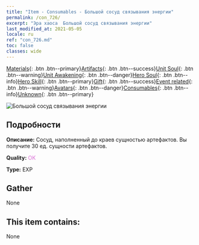 ```yaml
---
title: "Item - Consumables - Большой сосуд связывания энергии"
permalink: /con_726/
excerpt: "Эра хаоса  Большой сосуд связывания энергии"
last_modified_at: 2021-05-05
locale: ru
ref: "con_726.md"
toc: false
classes: wide
---
```

 [Materials](/ItemsRU/){: .btn .btn--primary}[Artifacts](/ItemsRU/Artifacts/){: .btn .btn--success}[Unit Soul](/ItemsRU/UnitSoul/){: .btn .btn--warning}[Unit Awakening](/ItemsRU/UnitAwakening/){: .btn .btn--danger}[Hero Soul](/ItemsRU/HeroSoul/){: .btn .btn--info}[Hero Skill](/ItemsRU/HeroSkill/){: .btn .btn--primary}[Gift](/ItemsRU/Gift/){: .btn .btn--success}[Event related](/ItemsRU/Events/){: .btn .btn--warning}[Avatars](/ItemsRU/Avatars/){: .btn .btn--danger}[Consumables](/ItemsRU/Consumables/){: .btn .btn--info}[Unknown](/ItemsRU/Unknown/){: .btn .btn--primary}

 ![Большой сосуд связывания энергии](/images/t/i_522.png)

## Подробности
 **Описание:** Сосуд, наполненный до краев сущностью артефактов. Вы получите 30 ед. сущности артефактов.

 **Quality:** <span style="color: #DA70D6">OK</span>

 **Type:** EXP

## Gather

  None

## This item contains:

  None

